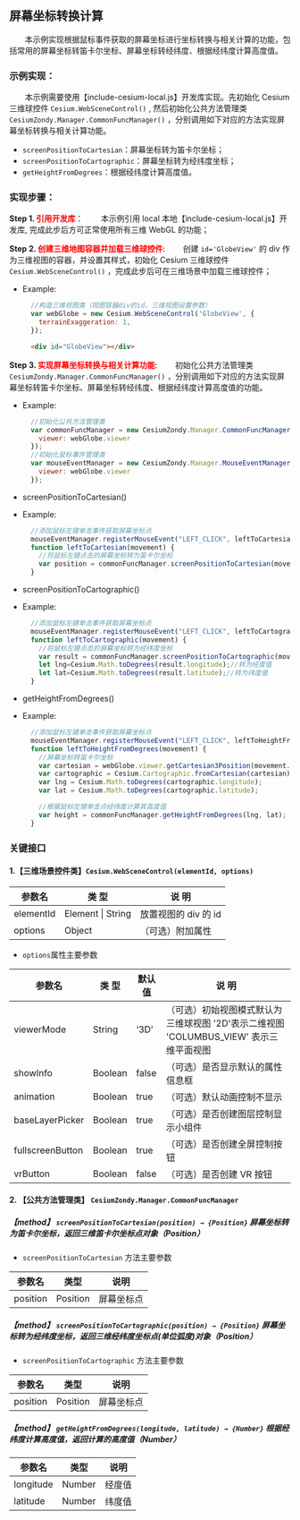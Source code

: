 ## 屏幕坐标转换计算

&ensp;&ensp;&ensp;&ensp;本示例实现根据鼠标事件获取的屏幕坐标进行坐标转换与相关计算的功能，包括常用的屏幕坐标转笛卡尔坐标、屏幕坐标转经纬度、根据经纬度计算高度值。

### 示例实现：

&ensp;&ensp;&ensp;&ensp;本示例需要使用【include-cesium-local.js】开发库实现。先初始化 Cesium 三维球控件 `Cesium.WebSceneControl()` , 然后初始化公共方法管理类 `CesiumZondy.Manager.CommonFuncManager()` ，分别调用如下对应的方法实现屏幕坐标转换与相关计算功能。

- `screenPositionToCartesian`：屏幕坐标转为笛卡尔坐标；
- `screenPositionToCartographic`：屏幕坐标转为经纬度坐标；
- `getHeightFromDegrees`：根据经纬度计算高度值。

### 实现步骤：

**Step 1. <font color=red>引用开发库</font>**：
&ensp;&ensp;&ensp;&ensp;本示例引用 local 本地【include-cesium-local.js】开发库, 完成此步后方可正常使用所有三维 WebGL 的功能；

**Step 2. <font color=red>创建三维地图容器并加载三维球控件</font>**:
&ensp;&ensp;&ensp;&ensp;创建 `id='GlobeView'` 的 div 作为三维视图的容器，并设置其样式，初始化 Cesium 三维球控件 `Cesium.WebSceneControl()` ，完成此步后可在三维场景中加载三维球控件；

- Example:

  ```Javascript
    //构造三维视图类（视图容器div的id，三维视图设置参数）
    var webGlobe = new Cesium.WebSceneControl('GlobeView', {
      terrainExaggeration: 1,
    });
  ```

  ```html
    <div id="GlobeView"></div>
  ```

**Step 3. <font color=red>实现屏幕坐标转换与相关计算功能</font>**:
&ensp;&ensp;&ensp;&ensp;初始化公共方法管理类 `CesiumZondy.Manager.CommonFuncManager()` ，分别调用如下对应的方法实现屏幕坐标转笛卡尔坐标、屏幕坐标转经纬度、根据经纬度计算高度值的功能。

- Example:
  ```Javascript
    //初始化公共方法管理类
    var commonFuncManager = new CesiumZondy.Manager.CommonFuncManager({
      viewer: webGlobe.viewer
    });
    //初始化鼠标事件管理类
    var mouseEventManager = new CesiumZondy.Manager.MouseEventManager({
      viewer: webGlobe.viewer
    });
  ```

* screenPositionToCartesian()

* Example:
  ```Javascript
    //添加鼠标左键单击事件获取屏幕坐标点
    mouseEventManager.registerMouseEvent("LEFT_CLICK", leftToCartesian);
    function leftToCartesian(movement) {
      //将鼠标左键点击的屏幕坐标转为笛卡尔坐标
      var position = commonFuncManager.screenPositionToCartesian(movement.position);
    }
  ```

- screenPositionToCartographic()

* Example:
  ```Javascript
    //添加鼠标左键单击事件获取屏幕坐标点
    mouseEventManager.registerMouseEvent("LEFT_CLICK", leftToCartographic);
    function leftToCartographic(movement) {
      //将鼠标左键点击的屏幕坐标转为经纬度坐标
      var result = commonFuncManager.screenPositionToCartographic(movement.position);
      let lng=Cesium.Math.toDegrees(result.longitude);//转为经度值
      let lat=Cesium.Math.toDegrees(result.latitude);//转为纬度值
    }
  ```

- getHeightFromDegrees()

* Example:

  ```Javascript
    //添加鼠标左键单击事件获取屏幕坐标点
    mouseEventManager.registerMouseEvent("LEFT_CLICK", leftToHeightFromDegrees);
    function leftToHeightFromDegrees(movement) {
      //屏幕坐标转笛卡尔坐标
      var cartesian = webGlobe.viewer.getCartesian3Position(movement.position, cartesian);
      var cartographic = Cesium.Cartographic.fromCartesian(cartesian);
      var lng = Cesium.Math.toDegrees(cartographic.longitude);
      var lat = Cesium.Math.toDegrees(cartographic.latitude);

      //根据鼠标左键单击点经纬度计算其高度值
      var height = commonFuncManager.getHeightFromDegrees(lng, lat);
    }
  ```

### 关键接口

#### 1.【三维场景控件类】`Cesium.WebSceneControl(elementId, options)`

| 参数名    | 类 型             | 说 明                |
| --------- | ----------------- | -------------------- |
| elementId | Element \| String | 放置视图的 div 的 id |
| options   | Object            | （可选）附加属性     |

- `options`属性主要参数

| 参数名           | 类 型   | 默认值 | 说 明                                                                                  |
| ---------------- | ------- | ------ | -------------------------------------------------------------------------------------- |
| viewerMode       | String  | ‘3D’   | （可选）初始视图模式默认为三维球视图 '2D'表示二维视图 'COLUMBUS_VIEW' 表示三维平面视图 |
| showInfo         | Boolean | false  | （可选）是否显示默认的属性信息框                                                       |
| animation        | Boolean | true   | （可选）默认动画控制不显示                                                             |
| baseLayerPicker  | Boolean | true   | （可选）是否创建图层控制显示小组件                                                     |
| fullscreenButton | Boolean | true   | （可选）是否创建全屏控制按钮                                                           |
| vrButton         | Boolean | false  | （可选）是否创建 VR 按钮                                                               |

#### 2. 【公共方法管理类】 `CesiumZondy.Manager.CommonFuncManager`

##### 【method】 `screenPositionToCartesian(position) → {Position}` 屏幕坐标转为笛卡尔坐标，返回三维笛卡尔坐标点对象（Position）

- `screenPositionToCartesian` 方法主要参数

| 参数名   | 类型     | 说明       |
| -------- | -------- | ---------- |
| position | Position | 屏幕坐标点 |

##### 【method】 `screenPositionToCartographic(position) → {Position}` 屏幕坐标转为经纬度坐标，返回三维经纬度坐标点(单位弧度)对象（Position）

- `screenPositionToCartographic` 方法主要参数

| 参数名   | 类型     | 说明       |
| -------- | -------- | ---------- |
| position | Position | 屏幕坐标点 |

##### 【method】 `getHeightFromDegrees(longitude, latitude) → {Number}` 根据经纬度计算高度值，返回计算的高度值（Number）

| 参数名    | 类型   | 说明   |
| --------- | ------ | ------ |
| longitude | Number | 经度值 |
| latitude  | Number | 纬度值 |
